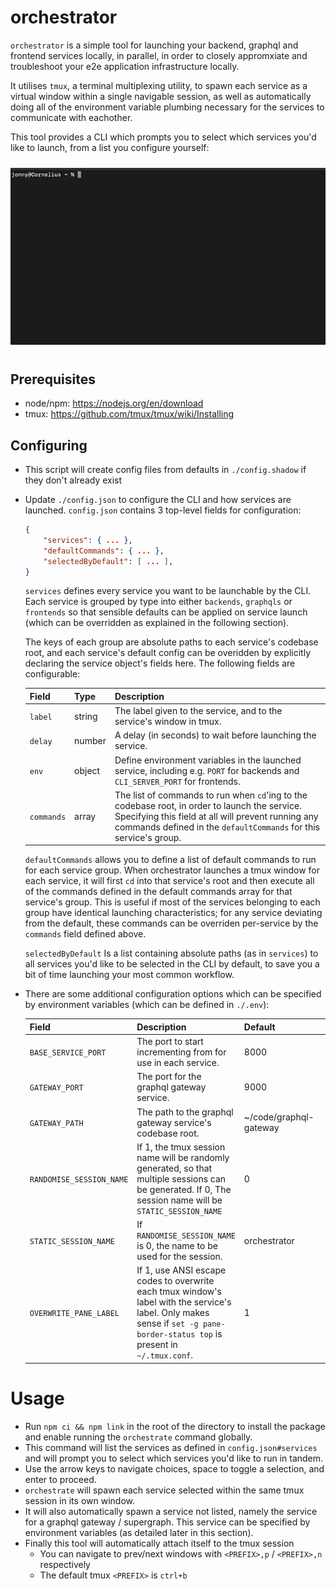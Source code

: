 # orchestrator

`orchestrator` is a simple tool for launching your backend, graphql and frontend services locally, in parallel, in order to closely appromxiate and troubleshoot your e2e application infrastructure locally.

It utilises `tmux`, a terminal multiplexing utility, to spawn each service as a virtual window within a single navigable session, as well as automatically doing all of the environment variable plumbing necessary for the services to communicate with eachother.

This tool provides a CLI which prompts you to select which services you'd like to launch, from a list you configure yourself:

<div style="text-align: center; padding: 10px 0;">
    <img src='data/demo.webp' width='600'>
</div>

## Prerequisites
- node/npm: https://nodejs.org/en/download
- tmux: https://github.com/tmux/tmux/wiki/Installing

## Configuring
- This script will create config files from defaults in `./config.shadow` if they don't already exist
- Update `./config.json` to configure the CLI and how services are launched. `config.json` contains 3 top-level fields for configuration:
    ```json
    {
        "services": { ... },
        "defaultCommands": { ... },
        "selectedByDefault": [ ... ],
    }
    ```
    
    `services` defines every service you want to be launchable by the CLI. Each service is grouped by type into either `backends`, `graphqls` or `frontends` so that sensible defaults can be applied on service launch (which can be overridden as explained in the following section).
    
    The keys of each group are absolute paths to each service's codebase root, and each service's default config can be overidden by explicitly declaring the service object's fields here. The following fields are configurable:

    | Field | Type | Description |
    |-------|------|-------------|
    | `label` | string | The label given to the service, and to the service's window in tmux. |
    | `delay` | number | A delay (in seconds) to wait before launching the service. |
    | `env` | object | Define environment variables in the launched service, including e.g. `PORT` for backends and `CLI_SERVER_PORT` for frontends. |
    | `commands` | array | The list of commands to run when `cd`'ing to the codebase root, in order to launch the service. Specifying this field at all will prevent running any commands defined in the `defaultCommands` for this service's group. |

    `defaultCommands` allows you to define a list of default commands to run for each service group. When orchestrator launches a tmux window for each service, it will first `cd` into that service's root and then execute all of the commands defined in the default commands array for that service's group. This is useful if most of the services belonging to each group have identical launching characteristics; for any service deviating from the default, these commands can be overriden per-service by the `commands` field defined above.

    `selectedByDefault` Is a list containing absolute paths (as in `services`) to all services you'd like to be selected in the CLI by default, to save you a bit of time launching your most common workflow.

- There are some additional configuration options which can be specified by environment variables (which can be defined in `./.env`):

    | Field | Description | Default |  |
    |---|---|---|---|
    | `BASE_SERVICE_PORT` | The port to start incrementing from for use in each service. | 8000 |  |
    | `GATEWAY_PORT` | The port for the graphql gateway service. | 9000 |  |
    | `GATEWAY_PATH` | The path to the graphql gateway service's codebase root. | ~/code/graphql-gateway |  |
    | `RANDOMISE_SESSION_NAME` | If 1, the tmux session name will be randomly generated, so that multiple sessions can be generated. If 0, The session name will be `STATIC_SESSION_NAME` | 0 |  |
    | `STATIC_SESSION_NAME` | If `RANDOMISE_SESSION_NAME` is 0, the name to be used for the session. | orchestrator |  |
    | `OVERWRITE_PANE_LABEL` | If 1, use ANSI escape codes to overwrite each tmux window's label with the service's label. Only makes sense if `set -g pane-border-status top` is present in `~/.tmux.conf`. | 1 |  |
    
    

# Usage
- Run `npm ci && npm link` in the root of the directory to install the package and enable running the `orchestrate` command globally.
- This command will list the services as defined in `config.json#services` and will prompt you to select which services you'd like to run in tandem.
- Use the arrow keys to navigate choices, space to toggle a selection, and enter to proceed.
- `orchestrate` will spawn each service selected within the same tmux session in its own window.
- It will also automatically spawn a service not listed, namely the service for a graphql gateway / supergraph. This service can be specified by environment variables (as detailed later in this section).
- Finally this tool will automatically attach itself to the tmux session
    - You can navigate to prev/next windows with `<PREFIX>,p` / `<PREFIX>,n` respectively
    - The default tmux `<PREFIX>` is `ctrl+b`